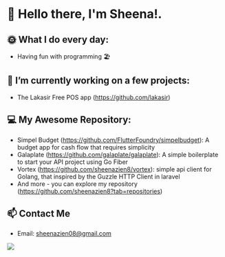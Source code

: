 # 👋 Hello there, I'm Sheena!.

## 🌞 What I do every day: 
* Having fun with programming 🏖️

## 🔭 I’m currently working on a few projects:
* The Lakasir Free POS app (https://github.com/lakasir)

## 💻 My Awesome Repository:
* Simpel Budget (https://github.com/FlutterFoundry/simpelbudget): A budget app for cash flow that requires simplicity
* Galaplate (https://github.com/galaplate/galaplate): A simple boilerplate to start your API project using Go Fiber
* Vortex (https://github.com/sheenazien8/vortex): simple api client for Golang, that inspired by the Guzzle HTTP Client in laravel
* And more - you can explore my repository (https://github.com/sheenazien8?tab=repositories)

## 📫 Contact Me
* Email: sheenazien08@gmail.com

![](https://komarev.com/ghpvc/?username=sheenazien8&color=green)
